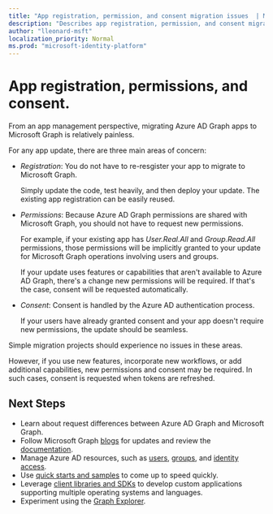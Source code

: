 ```yaml
---
title: "App registration, permission, and consent migration issues  | Microsoft Graph"
description: "Describes app registration, permission, and consent migration from Azure Active Directory (Azure AD) to Microsoft Graph API."
author: "lleonard-msft"
localization_priority: Normal
ms.prod: "microsoft-identity-platform"
---
```


# App registration, permissions, and consent.

From an app management perspective, migrating Azure AD Graph apps to Microsoft Graph is relatively painless.

For any app update, there are three main areas of concern:

- _Registration_: You do not have to re-resgister your app to migrate to Microsoft Graph.  

    Simply update the code, test heavily, and then deploy your update.  The existing app registration can be easily reused.

- _Permissions_: Because Azure AD Graph permissions are shared with Microsoft Graph, you should not have to request new permissions.

    For example, if your existing app has _User.Real.All_ and _Group.Read.All_ permissions, those permissions will be implicitly granted to your update for Microsoft Graph operations involving users and groups. 

    If your update uses features or capabilities that aren't available to Azure AD Graph, there's a change new permissions will be required.  If that's the case, consent will be requested automatically.

- _Consent_: Consent is handled by the Azure AD authentication process.

    If your users have already granted consent and your app doesn't require new permissions, the update should be seamless.

Simple migration projects should experience no issues in these areas.

However, if you use new features, incorporate new workflows, or add additional capabilities, new permissions and consent may be required.  In such cases, consent is requested when tokens are refreshed.

## Next Steps

- Learn about request differences between Azure AD Graph and Microsoft Graph.
- Follow Microsoft Graph [blogs](https://developer.microsoft.com/graph/blogs) for updates and review the [documentation](https://developer.microsoft.com/graph).
- Manage Azure AD resources, such as [users](https://docs.microsoft.com/graph/azuread-users-concept-overview), [groups](https://docs.microsoft.com/graph/office365-groups-concept-overview), and [identity access](https://docs.microsoft.com/graph/azuread-identity-access-management-concept-overview).
- Use [quick starts and samples](https://developer.microsoft.com/graph/get-started) to come up to speed quickly.
- Leverage [client libraries and SDKs](https://developer.microsoft.com/graph/get-started) to develop custom applications supporting multiple operating systems and languages.
- Experiment using the [Graph Explorer](https://aka.ms/ge).

